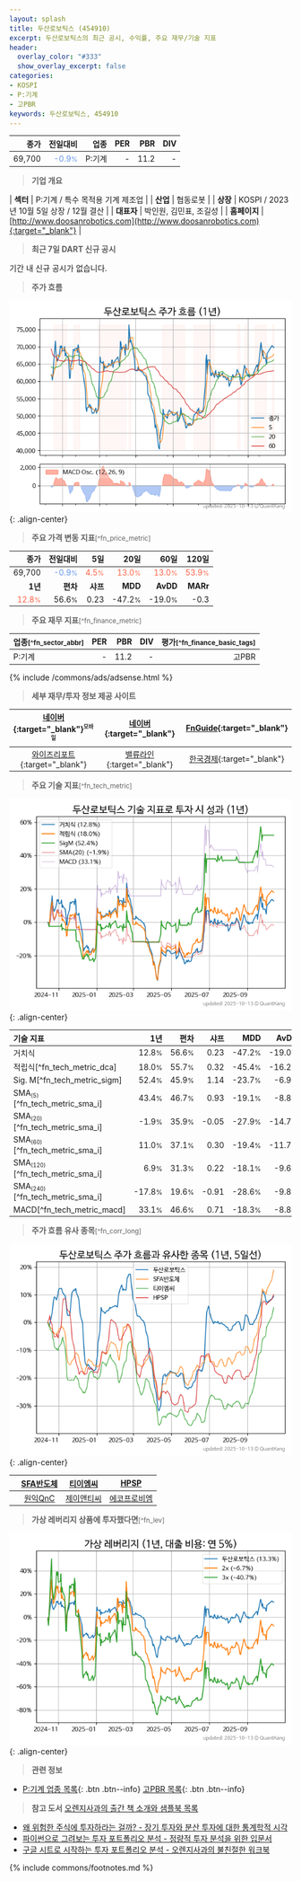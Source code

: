 ```yaml
---
layout: splash
title: 두산로보틱스 (454910)
excerpt: 두산로보틱스의 최근 공시, 수익률, 주요 재무/기술 지표
header:
  overlay_color: "#333"
  show_overlay_excerpt: false
categories:
- KOSPI
- P:기계
- 고PBR
keywords: 두산로보틱스, 454910
---
```


| **종가** | **전일대비** | **업종** | **PER** | **PBR** | **DIV** |
| -------: | -----------: | -------: | ------: | ------: | ------: |
| 69,700 | <span style="color: cornflowerblue">-0.9<small>%</small></span> | P:기계 | - | 11.2 | - |

<!-- more -->


> **기업 개요**<a id="company"></a>

| <span style="white-space:nowrap;">**섹터**</span> | P:기계 / 특수 목적용 기계 제조업 |
| <span style="white-space:nowrap;">**산업**</span> | 협동로봇 |
| <span style="white-space:nowrap;">**상장**</span> | KOSPI / 2023년 10월 5일 상장 / 12월 결산 |
| <span style="white-space:nowrap;">**대표자**</span> | 박인원, 김민표, 조길성 |
| <span style="white-space:nowrap;">**홈페이지**</span> | [http://www.doosanrobotics.com](http://www.doosanrobotics.com){:target="_blank"} |


> **최근 7일 DART 신규 공시**<a id="dart"></a>

기간 내 신규 공시가 없습니다.


> **주가 흐름**<a id="price"></a>

![454910](/stock/images/454910.png){: .align-center}


> **주요 가격 변동 지표**<small>[^fn_price_metric]</small>

| **종가** | **전일대비** | **5일** | **20일** | **60일** | **120일** |
| -------: | -----------: | ------: | -------: | -------: | --------: |
| 69,700 | <span style="color: cornflowerblue">-0.9<small>%</small></span> | <span style="color: tomato">4.5<small>%</small></span> | <span style="color: tomato">13.0<small>%</small></span> | <span style="color: tomato">13.0<small>%</small></span> | <span style="color: tomato">53.9<small>%</small></span> |
| **1년** | **편차** | **샤프** | **MDD** | **AvDD** | **MARr** |
| <span style="color: tomato">12.8<small>%</small></span> | 56.6<small>%</small> | 0.23 | -47.2<small>%</small> | -19.0<small>%</small> | -0.3 |


> **주요 재무 지표**<small>[^fn_finance_metric]</small>

| **업종**<small>[^fn_sector_abbr]</small> | **PER** | **PBR** | **DIV** | **평가**<small>[^fn_finance_basic_tags]</small> |
| :--------------------------------------- | ------: | ------: | ------: | ----------------------------------------------: |
| P:기계 | - | 11.2 | - | 고PBR |



{% include /commons/ads/adsense.html %}

> **세부 재무/투자 정보 제공 사이트**

| [네이버](https://m.stock.naver.com/domestic/stock/454910/finance/summary){:target="_blank"}<sup><small>모바일</small></sup> | [네이버](https://finance.naver.com/item/coinfo.naver?code=454910){:target="_blank"} | [FnGuide](https://comp.fnguide.com/SVO2/ASP/SVD_Invest.asp?gicode=A454910&MenuYn=Y){:target="_blank"} |
| :---: | :---: | :---: |
| [와이즈리포트](https://comp.wisereport.co.kr/company/c1040001.aspx?cmp_cd=454910){:target="_blank"} | [밸류라인](https://www.valueline.co.kr/finance/summary/454910){:target="_blank"} | [한국경제](https://markets.hankyung.com/stock/454910/financial-summary){:target="_blank"} |


> **주요 기술 지표**<small>[^fn_tech_metric]</small>


![454910](/stock/images/454910_tech.png){: .align-center}

| **기술 지표** | **1년** | **편차** | **샤프** | **MDD** | **AvDD** |
| :------------ | ------: | -----------: | -------: | ------: | -------: |
| 거치식 | 12.8<small>%</small> | 56.6<small>%</small> | 0.23 | -47.2<small>%</small> | -19.0<small>%</small> |
| 적립식[^fn_tech_metric_dca] | 18.0<small>%</small> | 55.7<small>%</small> | 0.32 | -45.4<small>%</small> | -16.2<small>%</small> |
| Sig. M[^fn_tech_metric_sigm] | 52.4<small>%</small> | 45.9<small>%</small> | 1.14 | -23.7<small>%</small> | -6.9<small>%</small> |
| SMA<small><sub>(5)</sub></small>[^fn_tech_metric_sma_i] | 43.4<small>%</small> | 46.7<small>%</small> | 0.93 | -19.1<small>%</small> | -8.8<small>%</small> |
| SMA<small><sub>(20)</sub></small>[^fn_tech_metric_sma_i] | -1.9<small>%</small> | 35.9<small>%</small> | -0.05 | -27.9<small>%</small> | -14.7<small>%</small> |
| SMA<small><sub>(60)</sub></small>[^fn_tech_metric_sma_i] | 11.0<small>%</small> | 37.1<small>%</small> | 0.30 | -19.4<small>%</small> | -11.7<small>%</small> |
| SMA<small><sub>(120)</sub></small>[^fn_tech_metric_sma_i] | 6.9<small>%</small> | 31.3<small>%</small> | 0.22 | -18.1<small>%</small> | -9.6<small>%</small> |
| SMA<small><sub>(240)</sub></small>[^fn_tech_metric_sma_i] | -17.8<small>%</small> | 19.6<small>%</small> | -0.91 | -28.6<small>%</small> | -9.8<small>%</small> |
| MACD[^fn_tech_metric_macd] | 33.1<small>%</small> | 46.6<small>%</small> | 0.71 | -18.3<small>%</small> | -8.8<small>%</small> |


> **주가 흐름 유사 종목**<a id="corr"></a><small>[^fn_corr_long]</small>

![454910](/stock/images/454910_corr.png){: .align-center}

|       | [SFA반도체](/036540/) | [티이엠씨](/425040/) | [HPSP](/403870/) |
| :---: | :------------------------------------: | :------------------------------------: | :------------------------------------: |
|       | [원익QnC](/074600/) | [제이앤티씨](/204270/) | [에코프로비엠](/247540/) |


> **가상 레버리지 상품에 투자했다면**<a id="2x"></a><small>[^fn_lev]</small>

![454910](/stock/images/454910_2x.png){: .align-center}


> **관련 정보**

- [P:기계 업종 목록](/stats/sector/kospi_업종_기계_종목/){: .btn .btn--info} [고PBR 목록](/fn/fn_high_pbr/){: .btn .btn--info}

> **참고 도서** [오렌지사과의 출간 책 소개와 샘플북 목록](https://kongdori.tistory.com/691)

- [왜 위험한 주식에 투자하라는 걸까? - 장기 투자와 분산 투자에 대한 통계학적 시각](https://kongdori.tistory.com/421)
- [파이썬으로 그려보는 투자 포트폴리오 분석  - 정량적 투자 분석을 위한 입문서](https://kongdori.tistory.com/643)
- [구글 시트로 시작하는 투자 포트폴리오 분석 - 오렌지사과의 불친절한 워크북](https://kongdori.tistory.com/449)


{% include commons/footnotes.md %}